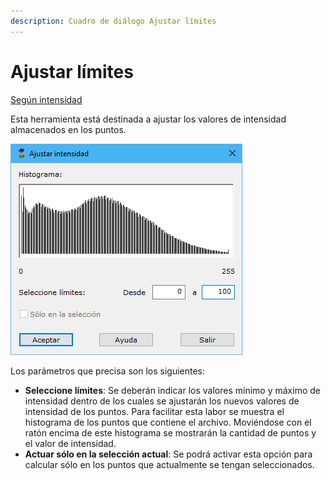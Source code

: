 ```yaml
---
description: Cuadro de diálogo Ajustar límites
---
```


# Ajustar límites

[Según intensidad](./)

Esta herramienta está destinada a ajustar los valores de intensidad almacenados en los puntos.

![Cuadro de di&#xE1;logo Ajustar intensidad](../../../.gitbook/assets/image%20%28149%29.png)

Los parámetros que precisa son los siguientes:

* **Seleccione límites**: Se deberán indicar los valores mínimo y máximo de intensidad dentro de los cuales se ajustarán los nuevos valores de intensidad de los puntos. Para facilitar esta labor se muestra el histograma de los puntos que contiene el archivo. Moviéndose con el ratón encima de este histograma se mostrarán la cantidad de puntos y el valor de intensidad.
* **Actuar sólo en la selección actual**: Se podrá activar esta opción para calcular sólo en los puntos que actualmente se tengan seleccionados.

